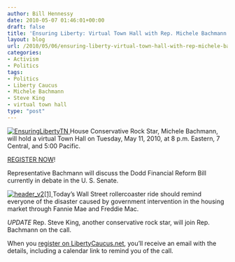```yaml
---
author: Bill Hennessy
date: 2010-05-07 01:46:01+00:00
draft: false
title: 'Ensuring Liberty: Virtual Town Hall with Rep. Michele Bachmann'
layout: blog
url: /2010/05/06/ensuring-liberty-virtual-town-hall-with-rep-michele-bachmann/
categories:
- Activism
- Politics
tags:
- Politics
- Liberty Caucus
- Michele Bachmann
- Steve King
- virtual town hall
type: "post"
---
```


[![EnsuringLibertyTN](https://hennessysview.com/wp-content/uploads/2010/05/EnsuringLibertyTN.jpg)
](https://libertycaucus.net) House Conservative Rock Star, Michele Bachmann, will hold a virtual Town Hall on Tuesday, May 11, 2010, at 8 p.m. Eastern, 7 Central, and 5:00 Pacific.

 

[REGISTER NOW](https://events.constantcontact.com/register/eventReg?oeidk=a07e2vnt2jgfd8c9ed7&oseq=)!

 

Representative Bachmann will discuss the Dodd Financial Reform Bill currently in debate in the U. S. Senate.

 

[![header_v2[1]](https://hennessysview.com/wp-content/uploads/2010/05/header_v21_thumb.jpg)
](https://hennessysview.com/wp-content/uploads/2010/05/header_v21.jpg) Today’s Wall Street rollercoaster ride should remind everyone of the disaster caused by government intervention in the housing market through Fannie Mae and Freddie Mac. 

 

*UPDATE* Rep. Steve King, another conservative rock star, will join Rep. Bachmann on the call. 

 

When you [register on LibertyCaucus.net](https://events.constantcontact.com/register/eventReg?oeidk=a07e2vnt2jgfd8c9ed7&oseq=), you’ll receive an email with the details, including a calendar link to remind you of the call.
